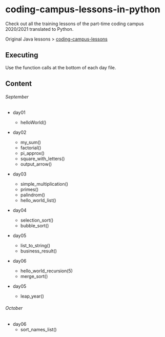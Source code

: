 # coding-campus-lessons-in-python
Check out all the training lessons of the part-time coding campus 2020/2021 translated to Python.

Original Java lessons > [coding-campus-lessons](https://github.com/tiveritz/coding-campus-lessons)

## Executing
Use the function calls at the bottom of each day file.

## Content

###### September
* day01
    * helloWorld()

* day02
    * my_sum()
    * factorial()
    * pi_approx()
    * square_with_letters()
    * output_arrow()

* day03
    * simple_multiplication()
    * primes()
    * palindrom()
    * hello_world_list()

* day04
    * selection_sort()
    * bubble_sort()
    
* day05
    * list_to_string()
    * business_result()

* day06
    * hello_world_recursion(5)
    * merge_sort()

* day05
    * leap_year()

###### October
* day06
    * sort_names_list()